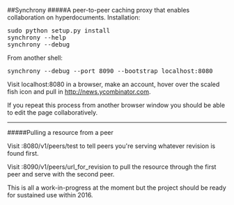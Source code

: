 ##Synchrony
#####A peer-to-peer caching proxy that enables collaboration on hyperdocuments.
Installation:
<pre>
sudo python setup.py install
synchrony --help
synchrony --debug
</pre>
From another shell:
<pre>
synchrony --debug --port 8090 --bootstrap localhost:8080
</pre>

Visit localhost:8080 in a browser, make an account, hover over the scaled fish icon and
pull in http://news.ycombinator.com.

If you repeat this process from another browser window you should be able to edit the page collaboratively.

----

#####Pulling a resource from a peer

Visit :8080/v1/peers/test to tell peers you're serving whatever revision is found first.

Visit :8090/v1/peers/url_for_revision to pull the resource through the first peer and serve with the second peer.


This is all a work-in-progress at the moment but the project should be ready for sustained use within 2016.
